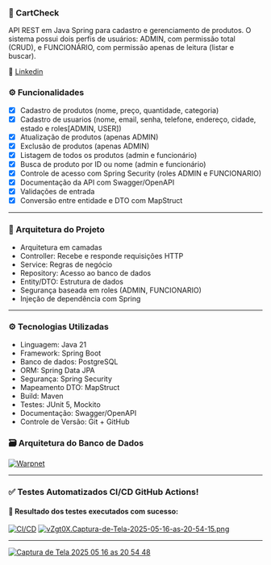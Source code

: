 ###  📝 CartCheck

API REST em Java Spring para cadastro e gerenciamento de produtos. O sistema possui dois perfis de usuários: ADMIN, com permissão total (CRUD), e FUNCIONÁRIO, com permissão apenas de leitura (listar e buscar).

:large_blue_circle: [Linkedin](https://www.linkedin.com/in/gabriel-cabral-878482262/)

### ⚙️ Funcionalidades

- [x] Cadastro de produtos (nome, preço, quantidade, categoria)
- [x] Cadastro de usuarios (nome, email, senha, telefone, endereço, cidade, estado e roles[ADMIN, USER])
- [x] Atualização de produtos (apenas ADMIN)
- [x] Exclusão de produtos (apenas ADMIN)
- [X] Listagem de todos os produtos (admin e funcionário)
- [X] Busca de produto por ID ou nome (admin e funcionário)
- [X] Controle de acesso com Spring Security (roles ADMIN e FUNCIONARIO)
- [X] Documentação da API com Swagger/OpenAPI
- [X] Validações de entrada
- [X] Conversão entre entidade e DTO com MapStruct
---
### 🧱 Arquitetura do Projeto
- Arquitetura em camadas
- Controller: Recebe e responde requisições HTTP
- Service: Regras de negócio
- Repository: Acesso ao banco de dados
- Entity/DTO: Estrutura de dados
- Segurança baseada em roles (ADMIN, FUNCIONARIO)
- Injeção de dependência com Spring
---
### ⚙️ Tecnologias Utilizadas
- Linguagem: Java 21
- Framework: Spring Boot
- Banco de dados: PostgreSQL
- ORM: Spring Data JPA
- Segurança: Spring Security
- Mapeamento DTO: MapStruct
- Build: Maven
- Testes: JUnit 5, Mockito
- Documentação: Swagger/OpenAPI
- Controle de Versão: Git + GitHub

### 🗃️ Arquitetura do Banco de Dados
[<img alt="Warpnet" src="https://sdmntpreastus.oaiusercontent.com/files/00000000-45e0-61f9-a8bf-8918e1e832f5/raw?se=2025-05-15T21%3A19%3A35Z&sp=r&sv=2024-08-04&sr=b&scid=00000000-0000-0000-0000-000000000000&skoid=864daabb-d06a-46b3-a747-d35075313a83&sktid=a48cca56-e6da-484e-a814-9c849652bcb3&skt=2025-05-15T20%3A18%3A29Z&ske=2025-05-16T20%3A18%3A29Z&sks=b&skv=2024-08-04&sig=o3FAq8urL2CQOdEUoAldvhWPahTC6sxhSHeezm3R/6c%3D"/>](SpringBoot)

---
### ✅ Testes Automatizados CI/CD GitHub Actions!

#### 📸 Resultado dos testes executados com sucesso:

[<img alt="CI/CD" src="https://im.ge/i/Captura-de-Tela-2025-05-16-as-20-54-15.vZgt0X"/>](SpringBoot)
[![vZgt0X.Captura-de-Tela-2025-05-16-as-20-54-15.png](https://i.im.ge/2025/05/19/vZgt0X.Captura-de-Tela-2025-05-16-as-20-54-15.png)](https://im.ge/i/Captura-de-Tela-2025-05-16-as-20-54-15.vZgt0X)

---
<a href="https://im.ge/i/Captura-de-Tela-2025-05-16-as-20-54-48.vZgw6F"><img src="https://i.im.ge/2025/05/19/vZgw6F.Captura-de-Tela-2025-05-16-as-20-54-48.png" alt="Captura de Tela 2025 05 16 as 20 54 48" border="0"></a>

